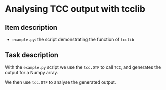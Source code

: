 # Analysing TCC output with tcclib


## Item description

- `example.py`: the script demonstrating the function of `tcclib`

## Task description

With the `example.py` script we use the `tcc.OTF` to call `TCC`, and generates the output for a Numpy array.

We then use `tcc.OTF` to analyse the generated output.

